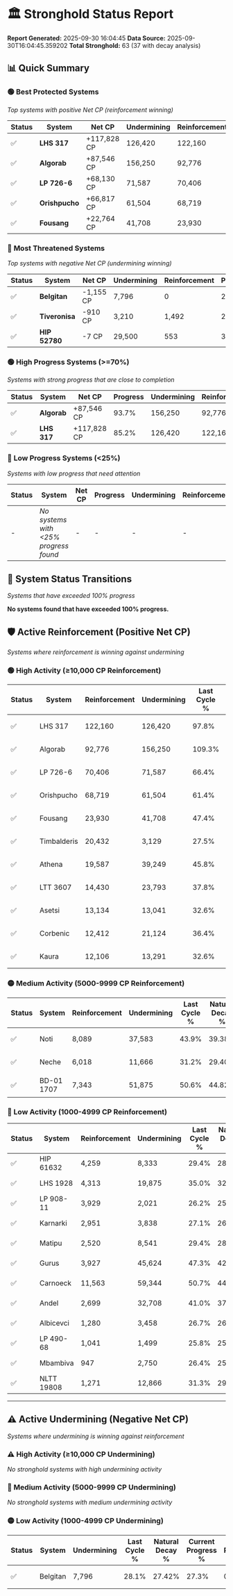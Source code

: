 # 🏛️ Stronghold Status Report

**Report Generated:** 2025-09-30 16:04:45
**Data Source:** 2025-09-30T16:04:45.359202
**Total Stronghold:** 63 (37 with decay analysis)

## 📊 Quick Summary

### 🟢 **Best Protected Systems**
*Top systems with positive Net CP (reinforcement winning)*

| Status | System | Net CP | Undermining | Reinforcement | Progress |
|--------|--------|--------|-------------|---------------|----------|
| ✅ | **LHS 317** | +117,828 CP | 126,420 | 122,160 | 85.2% |
| ✅ | **Algorab** | +87,546 CP | 156,250 | 92,776 | 93.7% |
| ✅ | **LP 726-6** | +68,130 CP | 71,587 | 70,406 | 59.2% |
| ✅ | **Orishpucho** | +66,817 CP | 61,504 | 68,719 | 55.2% |
| ✅ | **Fousang** | +22,764 CP | 41,708 | 23,930 | 43.2% |

### 🔴 **Most Threatened Systems**
*Top systems with negative Net CP (undermining winning)*

| Status | System | Net CP | Undermining | Reinforcement | Progress |
|--------|--------|--------|-------------|---------------|----------|
| ✅ | **Belgitan** | -1,155 CP | 7,796 | 0 | 27.3% |
| ✅ | **Tiveronisa** | -910 CP | 3,210 | 1,492 | 25.0% |
| ✅ | **HIP 52780** | -7 CP | 29,500 | 553 | 36.3% |

### 🟢 **High Progress Systems (>=70%)**
*Systems with strong progress that are close to completion*

| Status | System | Net CP | Progress | Undermining | Reinforcement |
|--------|--------|--------|----------|-------------|---------------|
| ✅ | **Algorab** | +87,546 CP | 93.7% | 156,250 | 92,776 |
| ✅ | **LHS 317** | +117,828 CP | 85.2% | 126,420 | 122,160 |

### 🔴 **Low Progress Systems (<25%)**
*Systems with low progress that need attention*

| Status | System | Net CP | Progress | Undermining | Reinforcement |
|--------|--------|--------|----------|-------------|---------------|
| - | *No systems with <25% progress found* | - | - | - | - |
## 🔄 System Status Transitions
*Systems that have exceeded 100% progress*

**No systems found that have exceeded 100% progress.**

## 🛡️ Active Reinforcement (Positive Net CP)
*Systems where reinforcement is winning against undermining*

### 🟢 High Activity (≥10,000 CP Reinforcement)

| Status | System | Reinforcement | Undermining | Last Cycle % | Natural Decay % | Current Progress % | Current CP | Net CP | Activity |
|--------|--------|---------------|-------------|--------------|-----------------|-------------------|------------|--------|----------|
| ✅ | LHS 317 | 122,160 | 126,420 | 97.8% | 73.42% | 85.2% | 852,000 | +117,828 | 🟢 High Reinforcement |
| ✅ | Algorab | 92,776 | 156,250 | 109.3% | 84.95% | 93.7% | 937,000 | +87,546 | 🟢 High Reinforcement |
| ✅ | LP 726-6 | 70,406 | 71,587 | 66.4% | 52.39% | 59.2% | 592,000 | +68,130 | 🟢 High Reinforcement |
| ✅ | Orishpucho | 68,719 | 61,504 | 61.4% | 48.52% | 55.2% | 552,000 | +66,817 | 🟢 High Reinforcement |
| ✅ | Fousang | 23,930 | 41,708 | 47.4% | 40.92% | 43.2% | 432,000 | +22,764 | 🟢 High Reinforcement |
| ✅ | Timbalderis | 20,432 | 3,129 | 27.5% | 25.33% | 27.2% | 272,000 | +18,708 | 🟢 High Reinforcement |
| ✅ | Athena | 19,587 | 39,249 | 45.8% | 40.04% | 41.9% | 419,000 | +18,650 | 🟢 High Reinforcement |
| ✅ | LTT 3607 | 14,430 | 23,793 | 37.8% | 34.02% | 35.4% | 354,000 | +13,842 | 🟢 High Reinforcement |
| ✅ | Asetsi | 13,134 | 13,041 | 32.6% | 29.98% | 31.3% | 313,000 | +13,176 | 🟢 High Reinforcement |
| ✅ | Corbenic | 12,412 | 21,124 | 36.4% | 33.08% | 34.3% | 343,000 | +12,156 | 🟢 High Reinforcement |
| ✅ | Kaura | 12,106 | 13,291 | 32.6% | 30.08% | 31.3% | 313,000 | +12,155 | 🟢 High Reinforcement |

### 🟡 Medium Activity (5000-9999 CP Reinforcement)

| Status | System | Reinforcement | Undermining | Last Cycle % | Natural Decay % | Current Progress % | Current CP | Net CP | Activity |
|--------|--------|---------------|-------------|--------------|-----------------|-------------------|------------|--------|----------|
| ✅ | Noti | 8,089 | 37,583 | 43.9% | 39.38% | 40.1% | 401,000 | +7,179 | 🟡 Medium Reinforcement |
| ✅ | Neche | 6,018 | 11,666 | 31.2% | 29.40% | 30.0% | 300,000 | +5,979 | 🟡 Medium Reinforcement |
| ✅ | BD-01 1707 | 7,343 | 51,875 | 50.6% | 44.82% | 45.4% | 453,999 | +5,790 | 🟡 Medium Reinforcement |

### 🔴 Low Activity (1000-4999 CP Reinforcement)

| Status | System | Reinforcement | Undermining | Last Cycle % | Natural Decay % | Current Progress % | Current CP | Net CP | Activity |
|--------|--------|---------------|-------------|--------------|-----------------|-------------------|------------|--------|----------|
| ✅ | HIP 61632 | 4,259 | 8,333 | 29.4% | 28.16% | 28.6% | 286,000 | +4,428 | 🔵 Low Reinforcement |
| ✅ | LHS 1928 | 4,313 | 19,875 | 35.0% | 32.59% | 33.0% | 330,000 | +4,072 | 🔵 Low Reinforcement |
| ✅ | LP 908-11 | 3,929 | 2,021 | 26.2% | 25.60% | 26.0% | 260,000 | +3,994 | 🔵 Low Reinforcement |
| ✅ | Karnarki | 2,951 | 3,838 | 27.1% | 26.38% | 26.7% | 267,000 | +3,164 | 🔵 Low Reinforcement |
| ✅ | Matipu | 2,520 | 8,541 | 29.4% | 28.23% | 28.5% | 285,000 | +2,671 | 🔵 Low Reinforcement |
| ✅ | Gurus | 3,927 | 45,624 | 47.3% | 42.44% | 42.7% | 427,000 | +2,640 | 🔵 Low Reinforcement |
| ✅ | Carnoeck | 11,563 | 59,344 | 50.7% | 44.60% | 44.8% | 447,999 | +1,989 | 🔵 Low Reinforcement |
| ✅ | Andel | 2,699 | 32,708 | 41.0% | 37.50% | 37.7% | 377,000 | +1,953 | 🔵 Low Reinforcement |
| ✅ | Albicevci | 1,280 | 3,458 | 26.7% | 26.25% | 26.4% | 264,000 | +1,531 | 🔵 Low Reinforcement |
| ✅ | LP 490-68 | 1,041 | 1,499 | 25.8% | 25.55% | 25.7% | 257,000 | +1,501 | 🔵 Low Reinforcement |
| ✅ | Mbambiva | 947 | 2,750 | 26.4% | 25.98% | 26.1% | 261,000 | +1,228 | 🔵 Low Reinforcement |
| ✅ | NLTT 19808 | 1,271 | 12,866 | 31.3% | 29.88% | 30.0% | 300,000 | +1,225 | 🔵 Low Reinforcement |


---

## ⚠️ Active Undermining (Negative Net CP)
*Systems where undermining is winning against reinforcement*

### ⚠️ High Activity (≥10,000 CP Undermining)

*No stronghold systems with high undermining activity*

### 🔶 Medium Activity (5000-9999 CP Undermining)

*No stronghold systems with medium undermining activity*

### 🟡 Low Activity (1000-4999 CP Undermining)

| Status | System | Undermining | Last Cycle % | Natural Decay % | Current Progress % | Reinforcement | Current CP | Net CP | Activity |
|--------|--------|-------------|--------------|-----------------|-------------------|---------------|------------|--------|----------|
| ✅ | Belgitan | 7,796 | 28.1% | 27.42% | 27.3% | 0 | 273,000 | -1,155 | 🟡 Low Undermining |

